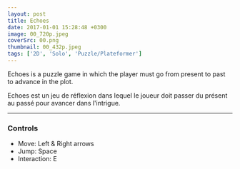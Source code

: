 ```yaml
---
layout: post
title: Echoes
date: 2017-01-01 15:28:48 +0300
image: 00_720p.jpeg
coverSrc: 00.png
thumbnail: 00_432p.jpeg
tags: ['2D', 'Solo', 'Puzzle/Plateformer']
---
```

Echoes is a puzzle game in which the player must go from present to past to advance in the plot.

Echoes est un jeu de réflexion dans lequel le joueur doit passer du présent au passé pour avancer dans l'intrigue.

***

### Controls
* Move: Left & Right arrows
* Jump: Space
* Interaction: E

